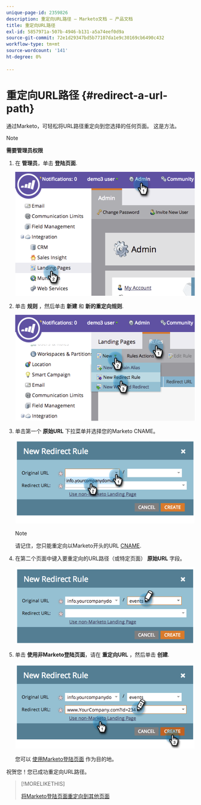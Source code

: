 ```yaml
---
unique-page-id: 2359826
description: 重定向URL路径 — Marketo文档 — 产品文档
title: 重定向URL路径
exl-id: 5857971a-507b-4946-b131-a5a74eef0d9a
source-git-commit: 72e1d29347bd5b77107da1e9c30169cb6490c432
workflow-type: tm+mt
source-wordcount: '141'
ht-degree: 0%

---
```


# 重定向URL路径 {#redirect-a-url-path}

通过Marketo，可轻松将URL路径重定向到您选择的任何页面。 这是方法。

>[!NOTE]
>
>**需要管理员权限**

1. 在 **管理员**，单击 **登陆页面**.

   ![](assets/image2014-9-18-13-3a43-3a29.png)

1. 单击 **规则** ，然后单击 **新建** 和 **新的重定向规则**.

   ![](assets/image2014-9-18-13-3a43-3a40.png)

1. 单击第一个 **原始URL** 下拉菜单并选择您的Marketo CNAME。

   ![](assets/image2014-9-18-13-3a43-3a49.png)

   >[!NOTE]
   >
   >请记住，您只能重定向以Marketo开头的URL [CNAME](/help/marketo/product-docs/demand-generation/landing-pages/landing-page-actions/customize-your-landing-page-urls-with-a-cname.md).

1. 在第二个页面中键入要重定向的URL路径（或特定页面） **原始URL** 字段。

   ![](assets/image2014-9-18-13-3a43-3a59.png)

1. 单击 **使用非Marketo登陆页面**，请在 **重定向URL** ，然后单击 **创建**.

   ![](assets/image2014-9-18-13-3a44-3a7.png)

   您可以 [使用Marketo登陆页面](/help/marketo/product-docs/demand-generation/landing-pages/landing-page-actions/redirect-a-marketo-landing-page-to-another-page.md) 作为目的地。

祝贺您！您已成功重定向URL路径。

>[!MORELIKETHIS]
>
>[将Marketo登陆页面重定向到其他页面](/help/marketo/product-docs/demand-generation/landing-pages/landing-page-actions/redirect-a-marketo-landing-page-to-another-page.md)
